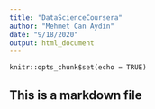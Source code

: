 ```yaml
---
title: "DataScienceCoursera"
author: "Mehmet Can Aydin"
date: "9/18/2020"
output: html_document
---
```


```{r setup, include=FALSE}
knitr::opts_chunk$set(echo = TRUE)
```

## This is a markdown file


